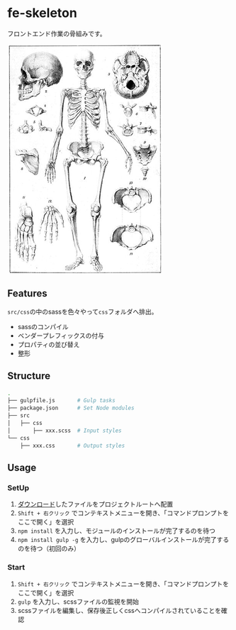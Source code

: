 fe-skeleton
==========

フロントエンド作業の骨組みです。

![image.png](https://raw.githubusercontent.com/pamlab/fe-skeleton/images/image.png)

Features
--------

`src/css`の中のsassを色々やって`css`フォルダへ排出。

- sassのコンパイル
- ベンダープレフィックスの付与
- プロパティの並び替え
- 整形

Structure
---------

```bash
.
├── gulpfile.js       # Gulp tasks
├── package.json      # Set Node modules
├── src
│   ├── css
│       ├── xxx.scss  # Input styles
└── css
    ├── xxx.css       # Output styles
```

Usage
-----

### SetUp

1. [ダウンロード](https://github.com/pamlab/fe-skeleton/releases)したファイルをプロジェクトルートへ配置
2. `Shift + 右クリック` でコンテキストメニューを開き、「コマンドプロンプトをここで開く」を選択
3. `npm install` を入力し、モジュールのインストールが完了するのを待つ
4. `npm install gulp -g` を入力し、gulpのグローバルインストールが完了するのを待つ（初回のみ）

### Start

1. `Shift + 右クリック` でコンテキストメニューを開き、「コマンドプロンプトをここで開く」を選択
2. `gulp` を入力し、scssファイルの監視を開始
3. scssファイルを編集し、保存後正しくcssへコンパイルされていることを確認

